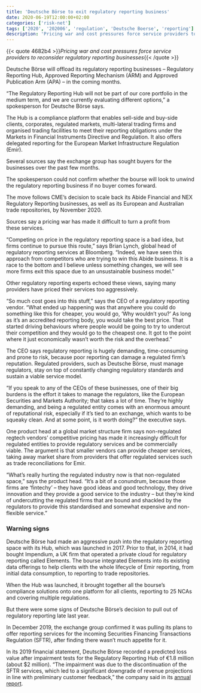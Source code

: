 ```yaml
---
title: 'Deutsche Börse to exit regulatory reporting business'
date: 2020-06-19T12:00:00+02:00
categories: ['risk-net']
tags: ['2020', '202006', 'regulation', 'Deutsche Boerse', 'reporting']
description: 'Pricing war and cost pressures force service providers to reconsider regulatory reporting businesses'
---
```


{{< quote 4682b4 >}}_Pricing war and cost pressures force service providers to reconsider regulatory reporting businesses_{{< /quote >}}

Deutsche Börse will offload its regulatory reporting businesses – Regulatory Reporting Hub, Approved Reporting Mechanism (ARM) and Approved Publication Arm (APA) – in the coming months.

“The Regulatory Reporting Hub will not be part of our core portfolio in the medium term, and we are currently evaluating different options,” a spokesperson for Deutsche Börse says.

The Hub is a compliance platform that enables sell-side and buy-side clients, corporates, regulated markets, multi-lateral trading firms and organised trading facilities to meet their reporting obligations under the Markets in Financial Instruments Directive and Regulation. It also offers delegated reporting for the European Market Infrastructure Regulation (Emir).

Several sources say the exchange group has sought buyers for the businesses over the past few months.

The spokesperson could not confirm whether the bourse will look to unwind the regulatory reporting business if no buyer comes forward.

The move follows CME’s decision to scale back its Abide Financial and NEX Regulatory Reporting businesses, as well as its European and Australian trade repositories, by November 2020.

Sources say a pricing war has made it difficult to turn a profit from these services.

“Competing on price in the regulatory reporting space is a bad idea, but firms continue to pursue this route,” says Brian Lynch, global head of regulatory reporting services at Bloomberg. “Indeed, we have seen this approach from competitors who are trying to win this Abide business. It is a race to the bottom and I believe unless something changes, we will see more firms exit this space due to an unsustainable business model.”

Other regulatory reporting experts echoed these views, saying many providers have priced their services too aggressively.

“So much cost goes into this stuff,” says the CEO of a regulatory reporting vendor. “What ended up happening was that anywhere you could do something like this for cheaper, you would go, ‘Why wouldn’t you?’ As long as it’s an accredited reporting body, you would take the best price. That started driving behaviours where people would be going to try to undercut their competition and they would go to the cheapest one. It got to the point where it just economically wasn’t worth the risk and the overhead.”

The CEO says regulatory reporting is hugely demanding, time-consuming and prone to risk, because poor reporting can damage a regulated firm’s reputation. Regulated providers, such as Deutsche Börse, must manage regulators, stay on top of constantly changing regulatory standards and sustain a viable service model.

“If you speak to any of the CEOs of these businesses, one of their big burdens is the effort it takes to manage the regulators, like the European Securities and Markets Authority; that takes a lot of time. They’re highly demanding, and being a regulated entity comes with an enormous amount of reputational risk, especially if it’s tied to an exchange, which wants to be squeaky clean. And at some point, is it worth doing?” the executive says.

One product head at a global market structure firm says non-regulated regtech vendors’ competitive pricing has made it increasingly difficult for regulated entities to provide regulatory services and be commercially viable. The argument is that smaller vendors can provide cheaper services, taking away market share from providers that offer regulated services such as trade reconciliations for Emir.

“What’s really hurting the regulated industry now is that non-regulated space,” says the product head. “It’s a bit of a conundrum, because those firms are ‘fintechy’ – they have good ideas and good technology, they drive innovation and they provide a good service to the industry – but they’re kind of undercutting the regulated firms that are bound and shackled by the regulators to provide this standardised and somewhat expensive and non-flexible service.”

### Warning signs 

Deutsche Börse had made an aggressive push into the regulatory reporting space with its Hub, which was launched in 2017. Prior to that, in 2014, it had bought Impendium, a UK firm that operated a private cloud for regulatory reporting called Elements. The bourse integrated Elements into its existing data offerings to help clients with the whole lifecycle of Emir reporting, from initial data consumption, to reporting to trade repositories.

When the Hub was launched, it brought together all the bourse’s compliance solutions onto one platform for all clients, reporting to 25 NCAs and covering multiple regulations.

But there were some signs of Deutsche Börse’s decision to pull out of regulatory reporting late last year.

In December 2019, the exchange group confirmed it was pulling its plans to offer reporting services for the incoming Securities Financing Transactions Regulation (SFTR), after finding there wasn’t much appetite for it.

In its 2019 financial statement, Deutsche Börse recorded a predicted loss value after impairment tests for the Regulatory Reporting Hub of €1.8 million (about $2 million). “The impairment was due to the discontinuation of the SFTR services, which led to a significant downgrade of revenue projections in line with preliminary customer feedback,” the company said in its [annual report](https://www.deutsche-boerse.com/resource/blob/1749802/d649d7103d9d54b62f613b58ce0e73bb/data/DBG-notes-AR-2019.pdf).

